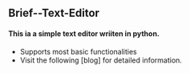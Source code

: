 ## Brief--Text-Editor

#### This ia a simple text editor wriiten in python.
- Supports most basic functionalities
- Visit the following [blog] for detailed information.
